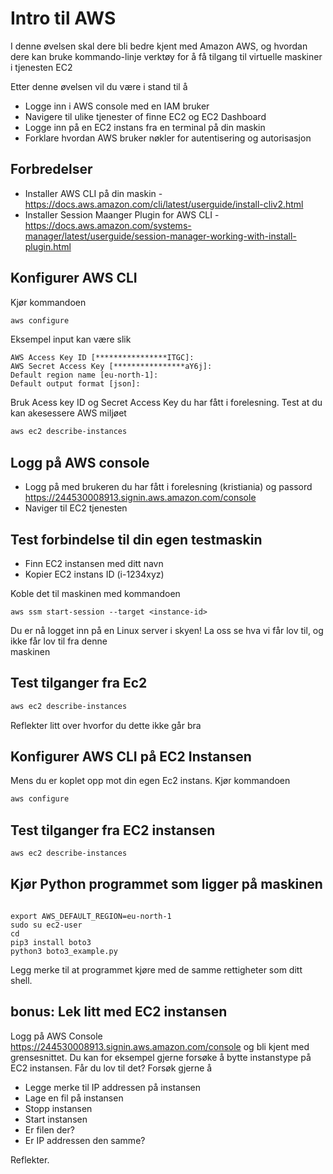 # Intro til AWS

I denne øvelsen skal dere bli bedre kjent med Amazon AWS, og hvordan dere kan bruke kommando-linje
verktøy for å få tilgang til virtuelle maskiner i tjenesten EC2

Etter denne øvelsen vil du være i stand til å 

- Logge inn i AWS console med en IAM bruker 
- Navigere til ulike tjenester of finne EC2 og EC2 Dashboard 
- Logge inn på en EC2 instans fra en terminal på din maskin
- Forklare hvordan AWS bruker nøkler for autentisering og autorisasjon


## Forbredelser

* Installer AWS CLI på din maskin - <https://docs.aws.amazon.com/cli/latest/userguide/install-cliv2.html>
* Installer Session Maanger Plugin for AWS CLI - <https://docs.aws.amazon.com/systems-manager/latest/userguide/session-manager-working-with-install-plugin.html>
## Konfigurer AWS CLI

Kjør kommandoen 

```bash
aws configure
```

Eksempel input kan være slik 

```hcl-terraform
AWS Access Key ID [****************ITGC]:
AWS Secret Access Key [****************aY6j]:
Default region name [eu-north-1]:
Default output format [json]:
```


Bruk Acess key ID og Secret Access Key du har fått i forelesning. Test at du kan akesessere AWS miljøet 

```bash
aws ec2 describe-instances
```


## Logg på AWS console

* Logg på med brukeren du har fått i forelesning (kristiania) og passord <https://244530008913.signin.aws.amazon.com/console>
* Naviger til EC2 tjenesten

## Test forbindelse til din egen testmaskin 

* Finn EC2 instansen med ditt navn 
* Kopier EC2 instans ID (i-1234xyz)

Koble det til maskinen med kommandoen

```hcl-terraform
aws ssm start-session --target <instance-id>
```

Du er nå logget inn på en Linux server i skyen! La oss se hva vi får lov til, og ikke får lov til fra denne  
maskinen 

## Test tilganger fra Ec2

```bash
aws ec2 describe-instances
```

 Reflekter litt over hvorfor du dette ikke går bra 


## Konfigurer AWS CLI på EC2 Instansen

Mens du er koplet opp mot din egen Ec2 instans. Kjør kommandoen 

```bash
aws configure
```

## Test tilganger fra EC2 instansen

```bash
aws ec2 describe-instances
```

## Kjør Python programmet som ligger på maskinen 


```hcl-terraform

export AWS_DEFAULT_REGION=eu-north-1
sudo su ec2-user
cd
pip3 install boto3
python3 boto3_example.py
```

Legg merke til at programmet kjøre med de samme rettigheter som ditt shell. 


## bonus: Lek litt med EC2 instansen

Logg på AWS Console <https://244530008913.signin.aws.amazon.com/console> og bli kjent med grensesnittet. 
Du kan for eksempel gjerne forsøke å bytte instanstype på EC2 instansen. Får du lov til det? Forsøk gjerne å 

- Legge merke til IP addressen på instansen 
- Lage en fil på instansen
- Stopp instansen
- Start instansen 
- Er filen der? 
- Er IP addressen den samme? 

Reflekter.

